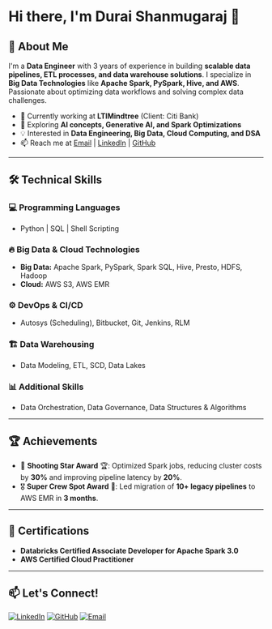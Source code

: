 # Hi there, I'm Durai Shanmugaraj 👋

## 🚀 About Me
I'm a **Data Engineer** with 3 years of experience in building **scalable data pipelines, ETL processes, and data warehouse solutions**. I specialize in **Big Data Technologies** like **Apache Spark, PySpark, Hive, and AWS**. Passionate about optimizing data workflows and solving complex data challenges.

- 🔭 Currently working at **LTIMindtree** (Client: Citi Bank)
- 🌱 Exploring **AI concepts, Generative AI, and Spark Optimizations**
- 💡 Interested in **Data Engineering, Big Data, Cloud Computing, and DSA**
- 📫 Reach me at [Email](mailto:duraishanmugaraj.r@gmail.com) | [LinkedIn](https://www.linkedin.com/in/duraishanmugaraj/) | [GitHub](https://github.com/duraishanmugaraj)

---

## 🛠️ Technical Skills

### 💻 Programming Languages
- Python | SQL | Shell Scripting

### 🔥 Big Data & Cloud Technologies
- **Big Data:** Apache Spark, PySpark, Spark SQL, Hive, Presto, HDFS, Hadoop
- **Cloud:** AWS S3, AWS EMR

### ⚙️ DevOps & CI/CD
- Autosys (Scheduling), Bitbucket, Git, Jenkins, RLM

### 🏗️ Data Warehousing
- Data Modeling, ETL, SCD, Data Lakes

### 📊 Additional Skills
- Data Orchestration, Data Governance, Data Structures & Algorithms

---

## 🏆 Achievements
- 🏅 **Shooting Star Award** 🏆: Optimized Spark jobs, reducing cluster costs by **30%** and improving pipeline latency by **20%**.
- 🎖️ **Super Crew Spot Award** 🎯: Led migration of **10+ legacy pipelines** to AWS EMR in **3 months**.

---

## 📜 Certifications
- **Databricks Certified Associate Developer for Apache Spark 3.0**
- **AWS Certified Cloud Practitioner**

---

## 📫 Let's Connect!
[![LinkedIn](https://img.shields.io/badge/LinkedIn-blue?style=flat&logo=linkedin)](https://www.linkedin.com/in/duraishanmugaraj/)
[![GitHub](https://img.shields.io/badge/GitHub-black?style=flat&logo=github)](https://github.com/duraishanmugaraj)
[![Email](https://img.shields.io/badge/Email-red?style=flat&logo=gmail)](mailto:duraishanmugaraj.r@gmail.com)
